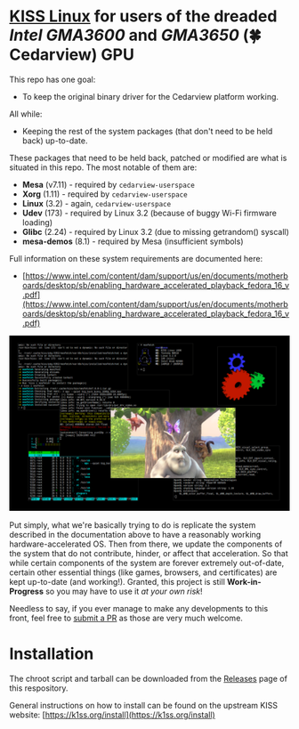 # [KISS Linux](https://k1ss.org/) for users of the dreaded _Intel GMA3600_ and _GMA3650_ (🍀 Cedarview) GPU

This repo has one goal:
 * To keep the original binary driver for the Cedarview platform working.

All while:
 * Keeping the rest of the system packages (that don't need to be held back) up-to-date.

These packages that need to be held back, patched or modified are
what is situated in this repo. The most notable of them are:
 * __Mesa__ (v7.11) - required by `cedarview-userspace`
 * __Xorg__ (1.11) - required by `cedarview-userspace`
 * __Linux__ (3.2) - again, `cedarview-userspace`
 * __Udev__ (173) - required by Linux 3.2 (because of buggy Wi-Fi firmware loading)
 * __Glibc__ (2.24) - required by Linux 3.2 (due to missing getrandom() syscall)
 * __mesa-demos__ (8.1) - required by Mesa (insufficient symbols)

Full information on these system requirements are documented here:
* [https://www.intel.com/content/dam/support/us/en/documents/motherboards/desktop/sb/enabling_hardware_accelerated_playback_fedora_16_v.pdf](https://www.intel.com/content/dam/support/us/en/documents/motherboards/desktop/sb/enabling_hardware_accelerated_playback_fedora_16_v.pdf)

![scrot](https://github.com/arvl130/kiss32-cdv-repo/blob/master/scrot.png)

Put simply, what we're basically trying to do is replicate the system described in the documentation above
to have a reasonably working hardware-accelerated OS. Then from there, we update the components of the
system that do not contribute, hinder, or affect that acceleration. So that while certain components
of the system are forever extremely out-of-date, certain other essential things (like games, browsers,
and certificates) are kept up-to-date (and working!). Granted, this project is still
__Work-in-Progress__ so you may have to use it _at your own risk_!

Needless to say, if you ever manage to make any developments to this front, feel free to [submit a PR](https://github.com/arvl130/kiss32-cdv-repo/pull/new/master) as those are very much welcome.

# Installation

The chroot script and tarball can be downloaded from the [Releases](https://github.com/arvl130/kiss32-cdv-repo/releases) page of this respository.

General instructions on how to install can be found on the upstream KISS website: [https://k1ss.org/install](https://k1ss.org/install)
